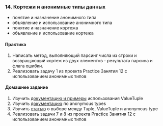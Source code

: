 ### 14. Кортежи и анонимные типы данных
- понятие и назначение анонимного типа
- объявление и использование анонимного типа
- понятие и назначение кортежа
- объявление и использование кортежа

#### Практика
1. Написать метод, выполняющий парсинг числа из строки и возвращающий кортеж из двух элементов - результата парсина и флага
ошибки.
2. Реализовать задачу 1 из проекта Practice Занятия 12 с использованием анонимных типов

#### Домашнее задание
1. Изучить [документацию и примеры](https://learn.microsoft.com/en-us/dotnet/csharp/language-reference/builtin-types/value-tuples) использования ValueTuple
2. Изучить [документацию](https://learn.microsoft.com/en-us/dotnet/csharp/fundamentals/types/anonymous-types) по anonymous types
3. Изучить [статью](https://learn.microsoft.com/en-us/dotnet/standard/base-types/choosing-between-anonymous-and-tuple) о выборе между Tuple, ValueTuple и anonymous type
4. Реализовать задачи 7 и 8 из проекта Practice Занятия 12 с использованием анонимных типов
